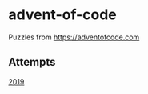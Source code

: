 # advent-of-code

Puzzles from https://adventofcode.com

## Attempts

[2019](src/samhan/advent_code_2019.clj)
